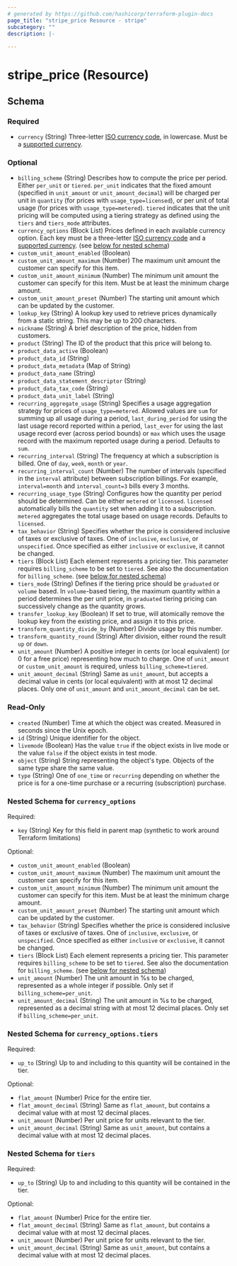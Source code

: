 ```yaml
---
# generated by https://github.com/hashicorp/terraform-plugin-docs
page_title: "stripe_price Resource - stripe"
subcategory: ""
description: |-
  
---
```


# stripe_price (Resource)





<!-- schema generated by tfplugindocs -->
## Schema

### Required

- `currency` (String) Three-letter [ISO currency code](https://www.iso.org/iso-4217-currency-codes.html), in lowercase. Must be a [supported currency](https://stripe.com/docs/currencies).

### Optional

- `billing_scheme` (String) Describes how to compute the price per period. Either `per_unit` or `tiered`. `per_unit` indicates that the fixed amount (specified in `unit_amount` or `unit_amount_decimal`) will be charged per unit in `quantity` (for prices with `usage_type=licensed`), or per unit of total usage (for prices with `usage_type=metered`). `tiered` indicates that the unit pricing will be computed using a tiering strategy as defined using the `tiers` and `tiers_mode` attributes.
- `currency_options` (Block List) Prices defined in each available currency option. Each key must be a three-letter [ISO currency code](https://www.iso.org/iso-4217-currency-codes.html) and a [supported currency](https://stripe.com/docs/currencies). (see [below for nested schema](#nestedblock--currency_options))
- `custom_unit_amount_enabled` (Boolean)
- `custom_unit_amount_maximum` (Number) The maximum unit amount the customer can specify for this item.
- `custom_unit_amount_minimum` (Number) The minimum unit amount the customer can specify for this item. Must be at least the minimum charge amount.
- `custom_unit_amount_preset` (Number) The starting unit amount which can be updated by the customer.
- `lookup_key` (String) A lookup key used to retrieve prices dynamically from a static string. This may be up to 200 characters.
- `nickname` (String) A brief description of the price, hidden from customers.
- `product` (String) The ID of the product that this price will belong to.
- `product_data_active` (Boolean)
- `product_data_id` (String)
- `product_data_metadata` (Map of String)
- `product_data_name` (String)
- `product_data_statement_descriptor` (String)
- `product_data_tax_code` (String)
- `product_data_unit_label` (String)
- `recurring_aggregate_usage` (String) Specifies a usage aggregation strategy for prices of `usage_type=metered`. Allowed values are `sum` for summing up all usage during a period, `last_during_period` for using the last usage record reported within a period, `last_ever` for using the last usage record ever (across period bounds) or `max` which uses the usage record with the maximum reported usage during a period. Defaults to `sum`.
- `recurring_interval` (String) The frequency at which a subscription is billed. One of `day`, `week`, `month` or `year`.
- `recurring_interval_count` (Number) The number of intervals (specified in the `interval` attribute) between subscription billings. For example, `interval=month` and `interval_count=3` bills every 3 months.
- `recurring_usage_type` (String) Configures how the quantity per period should be determined. Can be either `metered` or `licensed`. `licensed` automatically bills the `quantity` set when adding it to a subscription. `metered` aggregates the total usage based on usage records. Defaults to `licensed`.
- `tax_behavior` (String) Specifies whether the price is considered inclusive of taxes or exclusive of taxes. One of `inclusive`, `exclusive`, or `unspecified`. Once specified as either `inclusive` or `exclusive`, it cannot be changed.
- `tiers` (Block List) Each element represents a pricing tier. This parameter requires `billing_scheme` to be set to `tiered`. See also the documentation for `billing_scheme`. (see [below for nested schema](#nestedblock--tiers))
- `tiers_mode` (String) Defines if the tiering price should be `graduated` or `volume` based. In `volume`-based tiering, the maximum quantity within a period determines the per unit price, in `graduated` tiering pricing can successively change as the quantity grows.
- `transfer_lookup_key` (Boolean) If set to true, will atomically remove the lookup key from the existing price, and assign it to this price.
- `transform_quantity_divide_by` (Number) Divide usage by this number.
- `transform_quantity_round` (String) After division, either round the result `up` or `down`.
- `unit_amount` (Number) A positive integer in cents (or local equivalent) (or 0 for a free price) representing how much to charge. One of `unit_amount` or `custom_unit_amount` is required, unless `billing_scheme=tiered`.
- `unit_amount_decimal` (String) Same as `unit_amount`, but accepts a decimal value in cents (or local equivalent) with at most 12 decimal places. Only one of `unit_amount` and `unit_amount_decimal` can be set.

### Read-Only

- `created` (Number) Time at which the object was created. Measured in seconds since the Unix epoch.
- `id` (String) Unique identifier for the object.
- `livemode` (Boolean) Has the value `true` if the object exists in live mode or the value `false` if the object exists in test mode.
- `object` (String) String representing the object's type. Objects of the same type share the same value.
- `type` (String) One of `one_time` or `recurring` depending on whether the price is for a one-time purchase or a recurring (subscription) purchase.

<a id="nestedblock--currency_options"></a>
### Nested Schema for `currency_options`

Required:

- `key` (String) Key for this field in parent map (synthetic to work around Terraform limitations)

Optional:

- `custom_unit_amount_enabled` (Boolean)
- `custom_unit_amount_maximum` (Number) The maximum unit amount the customer can specify for this item.
- `custom_unit_amount_minimum` (Number) The minimum unit amount the customer can specify for this item. Must be at least the minimum charge amount.
- `custom_unit_amount_preset` (Number) The starting unit amount which can be updated by the customer.
- `tax_behavior` (String) Specifies whether the price is considered inclusive of taxes or exclusive of taxes. One of `inclusive`, `exclusive`, or `unspecified`. Once specified as either `inclusive` or `exclusive`, it cannot be changed.
- `tiers` (Block List) Each element represents a pricing tier. This parameter requires `billing_scheme` to be set to `tiered`. See also the documentation for `billing_scheme`. (see [below for nested schema](#nestedblock--currency_options--tiers))
- `unit_amount` (Number) The unit amount in %s to be charged, represented as a whole integer if possible. Only set if `billing_scheme=per_unit`.
- `unit_amount_decimal` (String) The unit amount in %s to be charged, represented as a decimal string with at most 12 decimal places. Only set if `billing_scheme=per_unit`.

<a id="nestedblock--currency_options--tiers"></a>
### Nested Schema for `currency_options.tiers`

Required:

- `up_to` (String) Up to and including to this quantity will be contained in the tier.

Optional:

- `flat_amount` (Number) Price for the entire tier.
- `flat_amount_decimal` (String) Same as `flat_amount`, but contains a decimal value with at most 12 decimal places.
- `unit_amount` (Number) Per unit price for units relevant to the tier.
- `unit_amount_decimal` (String) Same as `unit_amount`, but contains a decimal value with at most 12 decimal places.



<a id="nestedblock--tiers"></a>
### Nested Schema for `tiers`

Required:

- `up_to` (String) Up to and including to this quantity will be contained in the tier.

Optional:

- `flat_amount` (Number) Price for the entire tier.
- `flat_amount_decimal` (String) Same as `flat_amount`, but contains a decimal value with at most 12 decimal places.
- `unit_amount` (Number) Per unit price for units relevant to the tier.
- `unit_amount_decimal` (String) Same as `unit_amount`, but contains a decimal value with at most 12 decimal places.


